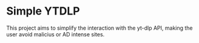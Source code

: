 # Simple YTDLP
This project aims to simplify the interaction with the yt-dlp API, making the user avoid malicius or AD intense sites.
